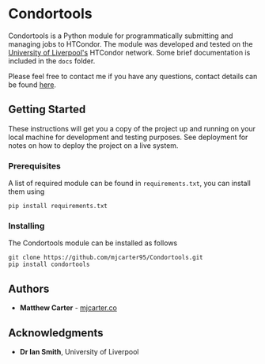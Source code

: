 # Condortools

Condortools is a Python module for programmatically submitting and managing jobs to HTCondor.  The module was developed and tested on the [University of Liverpool's](http://condor.liv.ac.uk/) HTCondor network. Some brief documentation is included in the `docs` folder.

Please feel free to contact me if you have any questions, contact details can be found [here](http://mjcarter.co/).

## Getting Started

These instructions will get you a copy of the project up and running on your local machine for development and testing purposes. See deployment for notes on how to deploy the project on a live system.

### Prerequisites

A list of required module can be found in `requirements.txt`, you can install them using

```
pip install requirements.txt
```

### Installing

The Condortools module can be installed as follows

```
git clone https://github.com/mjcarter95/Condortools.git
pip install condortools
```

## Authors

* **Matthew Carter** - [mjcarter.co](http://mjcarter.co/)

## Acknowledgments

* **Dr Ian Smith**, University of Liverpool